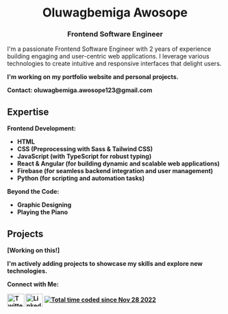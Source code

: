 <h1 align="center">Oluwagbemiga Awosope</h1>
<h3 align="center">Frontend Software Engineer</h3>

<p>I'm a passionate Frontend Software Engineer with 2 years of experience building engaging and user-centric web applications. I leverage various technologies to create intuitive and responsive interfaces that delight users.</p>

<p> <b>I'm working on my portfolio website and personal projects.<b> </p>

<p><b>Contact:</b> oluwagbemiga.awosope123@gmail.com</p>

## Expertise

**Frontend Development:**

* HTML
* CSS (Preprocessing with Sass & Tailwind CSS)
* JavaScript (with TypeScript for robust typing)
* React & Angular (for building dynamic and scalable web applications)
* Firebase (for seamless backend integration and user management)
* Python (for scripting and automation tasks)

**Beyond the Code:**

* Graphic Designing
* Playing the Piano

## Projects

**[Working on this!]**

I'm actively adding projects to showcase my skills and explore new technologies.

**Connect with Me:**

<p align="left">
  <a href="https://twitter.com/genixtech1" target="_blank"><img align="center" src="https://raw.githubusercontent.com/rahuldkjain/github-profile-readme-generator/master/src/images/icons/Social/twitter.svg"   
 alt="Twitter" height="30" width="40" /></a>
  <a href="https://www.linkedin.com/in/oluwagbemiga-awosope-58173a242/"   
 target="_blank"><img align="center" src="https://raw.githubusercontent.com/rahuldkjain/github-profile-readme-generator/master/src/images/icons/Social/linked-in-alt.svg" alt="LinkedIn"   
 height="30" width="40" /></a>
  <a href="https://wakatime.com/@d3d2cf64-85af-4754-905f-e82ad74b2621"><img   
 src="https://wakatime.com/badge/user/d3d2cf64-85af-4754-905f-e82ad74b2621.svg" alt="Total time coded since Nov 28 2022" /></a>
</p>
